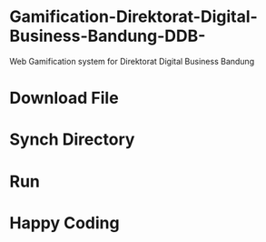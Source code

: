 # Gamification-Direktorat-Digital-Business-Bandung-DDB-
Web Gamification system for Direktorat Digital Business Bandung
# Download File 
# Synch Directory
# Run
# Happy Coding

